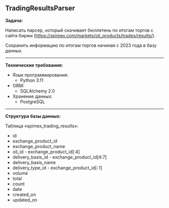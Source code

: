 **TradingResultsParser**
---

**Задача:**

Написать парсер, который скачивает бюллетень по итогам торгов с сайта биржи 
(https://spimex.com/markets/oil_products/trades/results/).

Сохранить информацию по итогам торгов начиная с 2023 года в базу данных.

---

**Технические требования:**

- Язык программирования:
  - Python 3.11
- ORM:
  - SQLAlchemy 2.0 
- Хранение данных:
  - PostgreSQL
---
**Структура базы данных:**

Таблица «spimex_trading_results»:
- id
- exchange_product_id
- exchange_product_name
- oil_id - exchange_product_id[:4]
- delivery_basis_id - exchange_product_id[4:7]
- delivery_basis_name
- delivery_type_id - exchange_product_id[-1]
- volume
- total
- count
- date
- created_on
- updated_on
